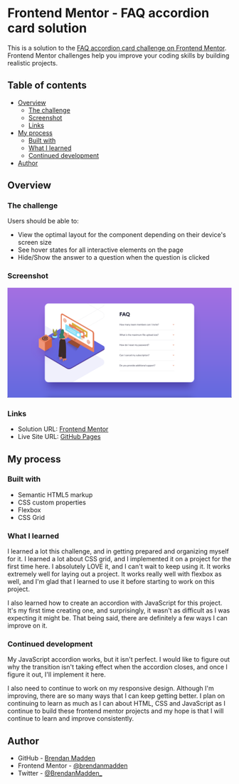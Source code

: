 # Frontend Mentor - FAQ accordion card solution

This is a solution to the [FAQ accordion card challenge on Frontend Mentor](https://www.frontendmentor.io/challenges/faq-accordion-card-XlyjD0Oam). Frontend Mentor challenges help you improve your coding skills by building realistic projects.

## Table of contents

- [Overview](#overview)
  - [The challenge](#the-challenge)
  - [Screenshot](#screenshot)
  - [Links](#links)
- [My process](#my-process)
  - [Built with](#built-with)
  - [What I learned](#what-i-learned)
  - [Continued development](#continued-development)
- [Author](#author)

## Overview

### The challenge

Users should be able to:

- View the optimal layout for the component depending on their device's screen size
- See hover states for all interactive elements on the page
- Hide/Show the answer to a question when the question is clicked

### Screenshot

![](./images/screenshot.png)

### Links

- Solution URL: [Frontend Mentor](https://your-solution-url.com)
- Live Site URL: [GitHub Pages](https://brendanmadden.github.io/faq-accordion-card/)

## My process

### Built with

- Semantic HTML5 markup
- CSS custom properties
- Flexbox
- CSS Grid

### What I learned

I learned a lot this challenge, and in getting prepared and organizing myself for it. I learned a lot about CSS grid, and I implemented it on a project for the first time here. I absolutely LOVE it, and I can't wait to keep using it. It works extremely well for laying out a project. It works really well with flexbox as well, and I'm glad that I learned to use it before starting to work on this project.

I also learned how to create an accordion with JavaScript for this project. It's my first time creating one, and surprisingly, it wasn't as difficult as I was expecting it might be. That being said, there are definitely a few ways I can improve on it.

### Continued development

My JavaScript accordion works, but it isn't perfect. I would like to figure out why the transition isn't taking effect when the accordion closes, and once I figure it out, I'll implement it here.

I also need to continue to work on my responsive design. Although I'm improving, there are so many ways that I can keep getting better. I plan on continuing to learn as much as I can about HTML, CSS and JavaScript as I continue to build these frontend mentor projects and my hope is that I will continue to learn and improve consistently.

## Author

- GitHub - [Brendan Madden](https://github.com/brendanmadden)
- Frontend Mentor - [@brendanmadden](https://www.frontendmentor.io/profile/brendanmadden)
- Twitter - [@BrendanMadden\_](https://www.twitter.com/BrendanMadden_)
